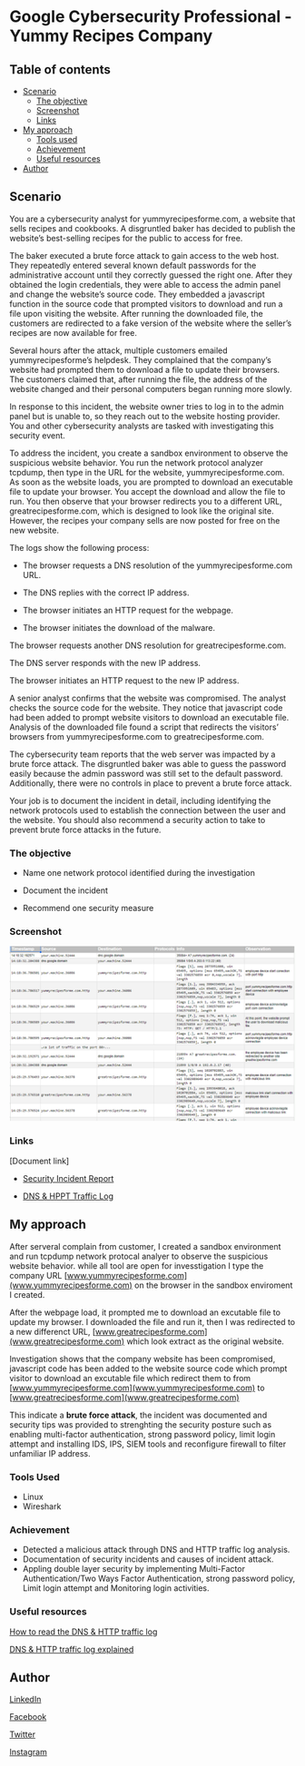 # Google Cybersecurity Professional - Yummy Recipes Company

## Table of contents

- [Scenario](#scenario)
  - [The objective](#the-objective)
  - [Screenshot](#screenshot)
  - [Links](#links)
- [My approach](#my-approach)
  - [Tools used](#tools-used)
  - [Achievement](#achievement)
  - [Useful resources](#useful-resources)
- [Author](#author)

## Scenario

You are a cybersecurity analyst for yummyrecipesforme.com, a website that sells recipes and cookbooks. A disgruntled baker has decided to publish the website’s best-selling recipes for the public to access for free.

The baker executed a brute force attack to gain access to the web host. They repeatedly entered several known default passwords for the administrative account until they correctly guessed the right one. After they obtained the login credentials, they were able to access the admin panel and change the website’s source code. They embedded a javascript function in the source code that prompted visitors to download and run a file upon visiting the website. After running the downloaded file, the customers are redirected to a fake version of the website where the seller’s recipes are now available for free.

Several hours after the attack, multiple customers emailed yummyrecipesforme’s helpdesk. They complained that the company’s website had prompted them to download a file to update their browsers. The customers claimed that, after running the file, the address of the website changed and their personal computers began running more slowly.

In response to this incident, the website owner tries to log in to the admin panel but is unable to, so they reach out to the website hosting provider. You and other cybersecurity analysts are tasked with investigating this security event.

To address the incident, you create a sandbox environment to observe the suspicious website behavior. You run the network protocol analyzer tcpdump, then type in the URL for the website, yummyrecipesforme.com. As soon as the website loads, you are prompted to download an executable file to update your browser. You accept the download and allow the file to run. You then observe that your browser redirects you to a different URL, greatrecipesforme.com, which is designed to look like the original site. However, the recipes your company sells are now posted for free on the new website.

The logs show the following process:

- The browser requests a DNS resolution of the yummyrecipesforme.com URL.

- The DNS replies with the correct IP address.

- The browser initiates an HTTP request for the webpage.

- The browser initiates the download of the malware.

The browser requests another DNS resolution for greatrecipesforme.com.

The DNS server responds with the new IP address.

The browser initiates an HTTP request to the new IP address.

A senior analyst confirms that the website was compromised. The analyst checks the source code for the website. They notice that javascript code had been added to prompt website visitors to download an executable file. Analysis of the downloaded file found a script that redirects the visitors’ browsers from yummyrecipesforme.com to greatrecipesforme.com.

The cybersecurity team reports that the web server was impacted by a brute force attack. The disgruntled baker was able to guess the password easily because the admin password was still set to the default password. Additionally, there were no controls in place to prevent a brute force attack.

Your job is to document the incident in detail, including identifying the network protocols used to establish the connection between the user and the website.  You should also recommend a security action to take to prevent brute force attacks in the future.

### The objective

- Name one network protocol identified during the investigation

- Document the incident

- Recommend one security measure

### Screenshot

![dns & http traffic log image](../Image/DNS%20&%20HTTP%20traffice%20log.png)

### Links

[Document link]

- [Security Incident Report](https://docs.google.com/document/d/1C-EUcX16l8Jy1YKrL4NobS0yticPwZ_JxIYrnCPdgZk/edit?usp=drive_link&resourcekey=0-n24_QSC8zphpZWZ_fZ3qYQ)

- [DNS & HPPT Traffic Log](https://docs.google.com/document/d/1cybgKs-biF4SpiigCwdBicbOmCZ65LO8kx4OlLmGo4Y/edit?usp=drive_link&resourcekey=0-exso31cdETPGQSANGUXbgw)

## My approach

After serveral complain from customer, I created a sandbox environment and run tcpdump network protocal analyer to observe the suspicious website behavior. while all tool are open for invesstigation I type the company URL [www.yummyrecipesforme.com](www.yummyrecipesforme.com) on the browser in the sandbox enviroment I created.

After the webpage load, it prompted me to download an excutable file to update my browser. I downloaded the file and run it, then I was redirected to a new differenct URL, [www.greatrecipesforme.com](www.greatrecipesforme.com) which look extract as the original website.

Investigation shows that the company website has been compromised, javascript code has been added to the website source code which prompt visitor to download an excutable file which redirect them to from [www.yummyrecipesforme.com](www.yummyrecipesforme.com) to [www.greatrecipesforme.com](www.greatrecipesforme.com)

This indicate a **brute force attack**, the incident was documented and security tips was provided to strenghting the security posture such as enabling multi-factor authentication, strong password policy, limit login attempt and installing IDS, IPS, SIEM tools and reconfigure firewall to filter unfamiliar IP address.

### Tools Used

- Linux
- Wireshark

### Achievement

- Detected a malicious attack through DNS and HTTP traffic log analysis.
- Documentation of security incidents and causes of incident attack.
- Appling double layer security by implementing Multi-Factor Authentication/Two Ways Factor Authentication, strong password policy, Limit login attempt and Monitoring login activities.

### Useful resources

[How to read the DNS & HTTP traffic log](https://docs.google.com/document/d/1cybgKs-biF4SpiigCwdBicbOmCZ65LO8kx4OlLmGo4Y/edit?usp=drive_link&resourcekey=0-exso31cdETPGQSANGUXbgw)

[DNS & HTTP traffic log explained](https://docs.google.com/spreadsheets/d/1M8N9F6-TsW8Mx2VyW5z0DtGK4ZVNhdFl2hIojL12xMQ/edit?usp=drive_link)

## Author

[LinkedIn](www.linkedin.com/in/olagoke-holo)

[Facebook](https://web.facebook.com/olagoke.holo.3/)

[Twitter](https://twitter.com/olarragoken)

[Instagram](https://www.instagram.com/holoolagoke/)
